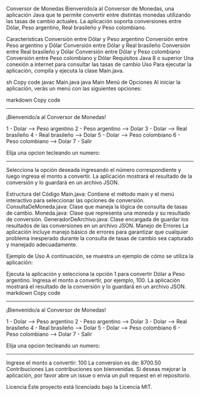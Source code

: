 Conversor de Monedas
Bienvenido/a al Conversor de Monedas, una aplicación Java que te permite convertir entre distintas monedas utilizando las tasas de cambio actuales. La aplicación soporta conversiones entre Dólar, Peso argentino, Real brasileño y Peso colombiano.

Características
Conversión entre Dólar y Peso argentino
Conversión entre Peso argentino y Dólar
Conversión entre Dólar y Real brasileño
Conversión entre Real brasileño y Dólar
Conversión entre Dólar y Peso colombiano
Conversión entre Peso colombiano y Dólar
Requisitos
Java 8 o superior
Una conexión a internet para consultar las tasas de cambio
Uso
Para ejecutar la aplicación, compila y ejecuta la clase Main.java.

sh
Copy code
javac Main.java
java Main
Menú de Opciones
Al iniciar la aplicación, verás un menú con las siguientes opciones:

markdown
Copy code
*****************************************
¡Bienvenido/a al Conversor de Monedas!

1 - Dolar --> Peso argentino
2 - Peso argentino --> Dolar
3 - Dolar --> Real brasileño
4 - Real brasileño --> Dolar
5 - Dolar --> Peso colombiano
6 - Peso colombiano --> Dolar
7 - Salir

Elija una opcion tecleando un numero:
*****************************************
Selecciona la opción deseada ingresando el número correspondiente y luego ingresa el monto a convertir. La aplicación mostrará el resultado de la conversión y lo guardará en un archivo JSON.

Estructura del Código
Main.java: Contiene el método main y el menú interactivo para seleccionar las opciones de conversión.
ConsultaDeMoneda.java: Clase que maneja la lógica de consulta de tasas de cambio.
Moneda.java: Clase que representa una moneda y su resultado de conversión.
GeneradorDeArchivo.java: Clase encargada de guardar los resultados de las conversiones en un archivo JSON.
Manejo de Errores
La aplicación incluye manejo básico de errores para garantizar que cualquier problema inesperado durante la consulta de tasas de cambio sea capturado y manejado adecuadamente.

Ejemplo de Uso
A continuación, se muestra un ejemplo de cómo se utiliza la aplicación:

Ejecuta la aplicación y selecciona la opción 1 para convertir Dólar a Peso argentino.
Ingresa el monto a convertir, por ejemplo, 100.
La aplicación mostrará el resultado de la conversión y lo guardará en un archivo JSON.
markdown
Copy code
*****************************************
¡Bienvenido/a al Conversor de Monedas!

1 - Dolar --> Peso argentino
2 - Peso argentino --> Dolar
3 - Dolar --> Real brasileño
4 - Real brasileño --> Dolar
5 - Dolar --> Peso colombiano
6 - Peso colombiano --> Dolar
7 - Salir

Elija una opcion tecleando un numero: 
*****************************************

Ingrese el monto a convertir: 
100
La conversion es de: 8700.50
Contribuciones
Las contribuciones son bienvenidas. Si deseas mejorar la aplicación, por favor abre un issue o envía un pull request en el repositorio.

Licencia
Este proyecto está licenciado bajo la Licencia MIT.

